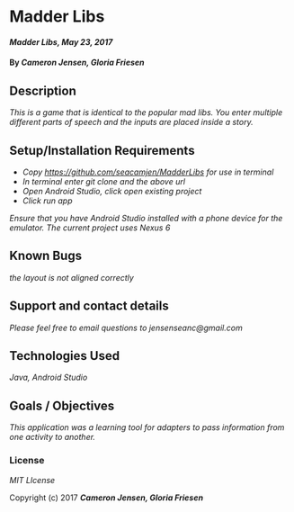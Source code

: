 # Madder Libs

#### _Madder Libs, May 23, 2017_

#### By _**Cameron Jensen, Gloria Friesen**_

## Description

_This is a game that is identical to the popular mad libs. You enter multiple different parts of speech and the inputs are placed inside a story._

## Setup/Installation Requirements

* _Copy https://github.com/seacamjen/MadderLibs for use in terminal_
* _In terminal enter git clone and the above url_
* _Open Android Studio, click open existing project_
* _Click run app_

_Ensure that you have Android Studio installed with a phone device for the emulator. The current project uses Nexus 6_

## Known Bugs

_the layout is not aligned correctly_

## Support and contact details

_Please feel free to email questions to jensenseanc@gmail.com_

## Technologies Used

_Java, Android Studio_

## Goals / Objectives

_This application was a learning tool for adapters to pass information from one activity to another._


### License

*MIT LIcense*

Copyright (c) 2017 **_Cameron Jensen, Gloria Friesen_**
